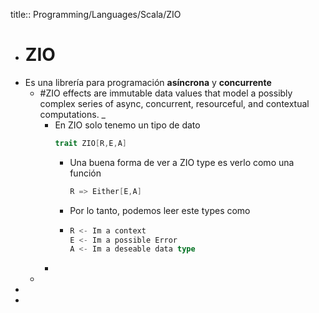 title:: Programming/Languages/Scala/ZIO

- # ZIO
- Es una librería para programación **asíncrona** y **concurrente**
	- #ZIO effects are immutable data values that model a possibly complex series
	   of async, concurrent, resourceful, and contextual computations. _
		- En ZIO solo tenemo un tipo de dato 
		  ```scala
		  trait ZIO[R,E,A]
		  ```
			- Una buena forma de ver a ZIO type es verlo como una función
			  ```scala
			  R => Either[E,A]
			  ```
			- Por lo tanto, podemos leer este types como
			- ```scala
			  R <- Im a context
			  E <- Im a possible Error
			  A <- Im a deseable data type
			  ```
		-
	-
-
-